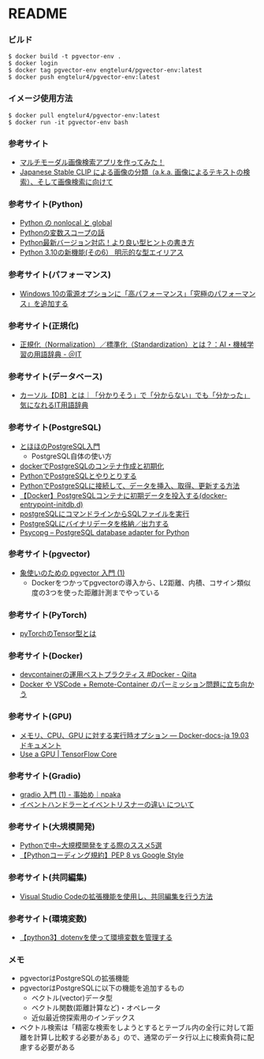 # README

### ビルド

```
$ docker build -t pgvector-env .
$ docker login
$ docker tag pgvector-env engtelur4/pgvector-env:latest
$ docker push engtelur4/pgvector-env:latest
```

### イメージ使用方法

```
$ docker pull engtelur4/pgvector-env:latest
$ docker run -it pgvector-env bash
```

### 参考サイト

- [マルチモーダル画像検索アプリを作ってみた！](https://qiita.com/yuji-arakawa/items/70470b348c90adb82b7f "マルチモーダル画像検索アプリを作ってみた！")
- [Japanese Stable CLIP による画像の分類（a.k.a. 画像によるテキストの検索）、そして画像検索に向けて](https://qiita.com/yuji-arakawa/items/042937eaf16fa00cf491 "Japanese Stable CLIP による画像の分類（a.k.a. 画像によるテキストの検索）、そして画像検索に向けて")

### 参考サイト(Python)

- [Python の nonlocal と global](https://qiita.com/domodomodomo/items/6df1419767e8acb99dd7 "Python の nonlocal と global")
- [Pythonの変数スコープの話](https://qiita.com/msssgur/items/12992fc816e6adf32cff "Pythonの変数スコープの話")
- [Python最新バージョン対応！より良い型ヒントの書き方](https://gihyo.jp/article/2022/09/monthly-python-2209 "Python最新バージョン対応！より良い型ヒントの書き方")
- [Python 3.10の新機能(その6） 明示的な型エイリアス](https://www.python.jp/news/wnpython310/typealias.html "Python 3.10の新機能(その6） 明示的な型エイリアス")

### 参考サイト(パフォーマンス)

- [Windows 10の電源オプションに「高パフォーマンス」「究極のパフォーマンス」を追加する](https://atmarkit.itmedia.co.jp/ait/articles/1810/29/news019.html "Windows 10の電源オプションに「高パフォーマンス」「究極のパフォーマンス」を追加する")

### 参考サイト(正規化)

- [正規化（Normalization）／標準化（Standardization）とは？：AI・機械学習の用語辞典 - ＠IT](https://atmarkit.itmedia.co.jp/ait/articles/2110/07/news027.html "正規化（Normalization）／標準化（Standardization）とは？：AI・機械学習の用語辞典 - ＠IT")

### 参考サイト(データベース)

- [カーソル【DB】とは｜「分かりそう」で「分からない」でも「分かった」気になれるIT用語辞典](https://wa3.i-3-i.info/word11582.html "カーソル【DB】とは｜「分かりそう」で「分からない」でも「分かった」気になれるIT用語辞典")

### 参考サイト(PostgreSQL)

- [とほほのPostgreSQL入門](https://www.tohoho-web.com/ex/postgresql.html "とほほのPostgreSQL入門")
  - PostgreSQL自体の使い方
- [dockerでPostgreSQLのコンテナ作成と初期化](https://qiita.com/asylum/items/17e655d8369c19affbc3 "dockerでPostgreSQLのコンテナ作成と初期化")
- [PythonでPostgreSQLとやりとりする](https://zenn.dev/collabostyle/articles/36e822520182d3 "PythonでPostgreSQLとやりとりする")
- [PythonでPostgreSQLに接続して、データを挿入、取得、更新する方法](https://pydocument.hatenablog.com/entry/2023/03/31/000945 "PythonでPostgreSQLに接続して、データを挿入、取得、更新する方法")
- [【Docker】PostgreSQLコンテナに初期データを投入する(docker-entrypoint-initdb.d)](https://atsum.in/linux/docker-postgres-init/ "【Docker】PostgreSQLコンテナに初期データを投入する(docker-entrypoint-initdb.d)")
- [postgreSQLにコマンドラインからSQLファイルを実行](https://qiita.com/Takashi_Nishimura/items/da5551e6a4cb4b64f055 "postgreSQLにコマンドラインからSQLファイルを実行")
- [PostgreSQLにバイナリデータを格納／出力する](https://www.insight-ltd.co.jp/tech_blog/postgresql/806/ "PostgreSQLにバイナリデータを格納／出力する")
- [Psycopg – PostgreSQL database adapter for Python](https://www.psycopg.org/docs/index.html "Psycopg – PostgreSQL database adapter for Python")

### 参考サイト(pgvector)

- [象使いのための pgvector 入門 (1)](https://qiita.com/hmatsu47/items/b393cecef8ed9df57c35 "象使いのための pgvector 入門 (1)")
  - Dockerをつかってpgvectorの導入から、L2距離、内積、コサイン類似度の3つを使った距離計測までやっている

### 参考サイト(PyTorch)

- [pyTorchのTensor型とは](https://qiita.com/mathlive/items/241bfb42d852bb801b96 "pyTorchのTensor型とは")

### 参考サイト(Docker)

- [devcontainerの運用ベストプラクティス #Docker - Qiita](https://qiita.com/1mono2/items/5bbf91f588ab9d5cd444 "devcontainerの運用ベストプラクティス #Docker - Qiita")
- [Docker や VSCode + Remote-Container のパーミッション問題に立ち向かう](https://zenn.dev/forrep/articles/8c0304ad420c8e "Docker や VSCode + Remote-Container のパーミッション問題に立ち向かう")

### 参考サイト(GPU)

- [メモリ、CPU、GPU に対する実行時オプション — Docker-docs-ja 19.03 ドキュメント](https://docs.docker.jp/v19.03/config/container/resource_constraints.html "メモリ、CPU、GPU に対する実行時オプション — Docker-docs-ja 19.03 ドキュメント")
- [Use a GPU  |  TensorFlow Core](https://www.tensorflow.org/guide/gpu "Use a GPU  |  TensorFlow Core")

### 参考サイト(Gradio)

- [gradio 入門 (1) - 事始め｜npaka](https://note.com/npaka/n/nb9d4902f8f4d "gradio 入門 (1) - 事始め｜npaka")
- [イベントハンドラーとイベントリスナーの違い について](https://designare.jp/blog/tokuyasu/%E3%82%A4%E3%83%99%E3%83%B3%E3%83%88%E3%83%8F%E3%83%B3%E3%83%89%E3%83%A9%E3%83%BC%E3%81%A8%E3%82%A4%E3%83%99%E3%83%B3%E3%83%88%E3%83%AA%E3%82%B9%E3%83%8A%E3%83%BC%E3%81%AE%E9%81%95%E3%81%84.html "イベントハンドラーとイベントリスナーの違い について")

### 参考サイト(大規模開発)

- [Pythonで中~大規模開発をする際のススメ5選](https://qiita.com/ForestMountain1234/items/70a499b1c00175b77407 "Pythonで中~大規模開発をする際のススメ5選")
- [【Pythonコーディング規約】PEP 8 vs Google Style](https://qiita.com/hi-asano/items/f43ced224483ea1f62f4 "【Pythonコーディング規約】PEP 8 vs Google Style")

### 参考サイト(共同編集)

- [Visual Studio Codeの拡張機能を使用し、共同編集を行う方法](https://engineer-blog.ajike.co.jp/vscode-liveshare/ "Visual Studio Codeの拡張機能を使用し、共同編集を行う方法")

### 参考サイト(環境変数)

- [【python3】dotenvを使って環境変数を管理する](https://note.com/yucco72/n/nb52bfb6d65bb "【python3】dotenvを使って環境変数を管理する")

### メモ

- pgvectorはPostgreSQLの拡張機能
- pgvectorはPostgreSQLに以下の機能を追加するもの
  - ベクトル(vector)データ型
  - ベクトル関数(距離計算など)・オペレータ
  - 近似最近傍探索用のインデックス
- ベクトル検索は「精密な検索をしようとするとテーブル内の全行に対して距離を計算し比較する必要がある」ので、通常のデータ行以上に検索負荷に配慮する必要がある

